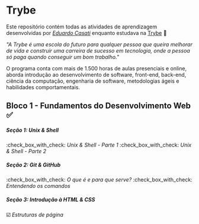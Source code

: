 # Trybe

Este repositório contém todas as atividades de aprendizagem desenvolvidas por _[Eduardo Casati](LinkDoSeuLinkedinAqui)_ enquanto estudava na [Trybe](https://www.betrybe.com/) :rocket:

_"A Trybe é uma escola do futuro para qualquer pessoa que queira melhorar de vida e construir uma carreira de sucesso em tecnologia, onde a pessoa só paga quando conseguir um bom trabalho."_

O programa conta com mais de 1.500 horas de aulas presenciais e online, aborda introdução ao desenvolvimento de software, front-end, back-end, ciência da computação, engenharia de software, metodologias ágeis e habilidades comportamentais.

## Bloco 1 - Fundamentos do Desenvolvimento Web :white_check_mark:

##### Seção 1: Unix & Shell

:check_box_with_check: _Unix & Shell - Parte 1_
:check_box_with_check: _Unix & Shell - Parte 2_

##### Seção 2: Git & GitHub

:check_box_with_check: _O que é e para que serve?_
:check_box_with_check: _Entendendo os comandos_

##### Seção 3: Introdução à HTML & CSS

☑️ _Estruturas de página_
